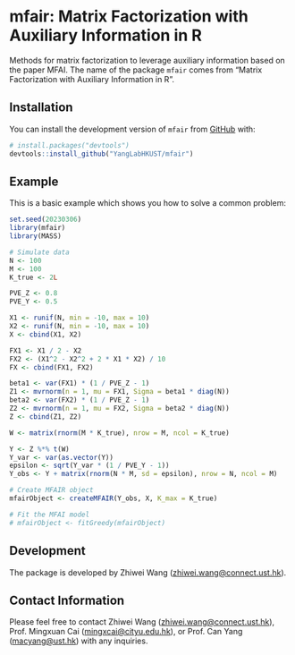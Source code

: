 
<!-- README.md is generated from README.Rmd. Please edit that file -->

# mfair: Matrix Factorization with Auxiliary Information in R

<!-- badges: start -->
<!-- badges: end -->

Methods for matrix factorization to leverage auxiliary information based
on the paper MFAI. The name of the package `mfair` comes from “Matrix
Factorization with Auxiliary Information in R”.

## Installation

You can install the development version of `mfair` from
[GitHub](https://github.com/) with:

``` r
# install.packages("devtools")
devtools::install_github("YangLabHKUST/mfair")
```

## Example

This is a basic example which shows you how to solve a common problem:

``` r
set.seed(20230306)
library(mfair)
library(MASS)

# Simulate data
N <- 100
M <- 100
K_true <- 2L

PVE_Z <- 0.8
PVE_Y <- 0.5

X1 <- runif(N, min = -10, max = 10)
X2 <- runif(N, min = -10, max = 10)
X <- cbind(X1, X2)

FX1 <- X1 / 2 - X2
FX2 <- (X1^2 - X2^2 + 2 * X1 * X2) / 10
FX <- cbind(FX1, FX2)

beta1 <- var(FX1) * (1 / PVE_Z - 1)
Z1 <- mvrnorm(n = 1, mu = FX1, Sigma = beta1 * diag(N))
beta2 <- var(FX2) * (1 / PVE_Z - 1)
Z2 <- mvrnorm(n = 1, mu = FX2, Sigma = beta2 * diag(N))
Z <- cbind(Z1, Z2)

W <- matrix(rnorm(M * K_true), nrow = M, ncol = K_true)

Y <- Z %*% t(W)
Y_var <- var(as.vector(Y))
epsilon <- sqrt(Y_var * (1 / PVE_Y - 1))
Y_obs <- Y + matrix(rnorm(N * M, sd = epsilon), nrow = N, ncol = M)

# Create MFAIR object
mfairObject <- createMFAIR(Y_obs, X, K_max = K_true)

# Fit the MFAI model
# mfairObject <- fitGreedy(mfairObject)
```

## Development

The package is developed by Zhiwei Wang (<zhiwei.wang@connect.ust.hk>).

## Contact Information

Please feel free to contact Zhiwei Wang (<zhiwei.wang@connect.ust.hk>),
Prof. Mingxuan Cai (<mingxcai@cityu.edu.hk>), or Prof. Can Yang
(<macyang@ust.hk>) with any inquiries.
